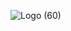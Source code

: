 ![Logo (60)](https://github.com/DTACat/Just-Effects-And-Decorations/assets/141873540/a39d86e0-e7c9-4c30-9ac6-09e6009b8814)
